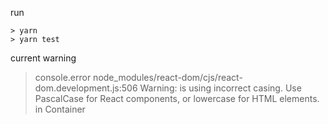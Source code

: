 run

```
> yarn
> yarn test
```

current warning

> console.error node_modules/react-dom/cjs/react-dom.development.js:506 Warning: <Container /> is using incorrect casing. Use PascalCase for React components, or lowercase for HTML elements. in Container
